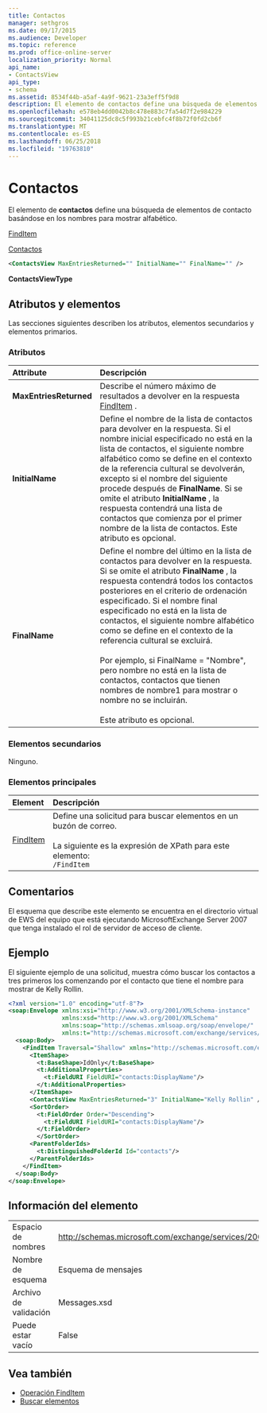 ```yaml
---
title: Contactos
manager: sethgros
ms.date: 09/17/2015
ms.audience: Developer
ms.topic: reference
ms.prod: office-online-server
localization_priority: Normal
api_name:
- ContactsView
api_type:
- schema
ms.assetid: 8534f44b-a5af-4a9f-9621-23a3eff5f9d8
description: El elemento de contactos define una búsqueda de elementos de contacto basándose en los nombres para mostrar alfabético.
ms.openlocfilehash: e578eb4dd0042b8c478e883c7fa54d7f2e984229
ms.sourcegitcommit: 34041125dc8c5f993b21cebfc4f8b72f0fd2cb6f
ms.translationtype: MT
ms.contentlocale: es-ES
ms.lasthandoff: 06/25/2018
ms.locfileid: "19763810"
---
```

# <a name="contactsview"></a>Contactos

El elemento de **contactos** define una búsqueda de elementos de contacto basándose en los nombres para mostrar alfabético. 
  
[FindItem](finditem.md)
  
[Contactos](contactsview.md)
  
```xml
<ContactsView MaxEntriesReturned="" InitialName="" FinalName="" />
```

**ContactsViewType**

## <a name="attributes-and-elements"></a>Atributos y elementos

Las secciones siguientes describen los atributos, elementos secundarios y elementos primarios.
  
### <a name="attributes"></a>Atributos

|**Attribute**|**Descripción**|
|:-----|:-----|
|**MaxEntriesReturned** <br/> |Describe el número máximo de resultados a devolver en la respuesta [FindItem](finditem.md) .  <br/> |
|**InitialName** <br/> |Define el nombre de la lista de contactos para devolver en la respuesta. Si el nombre inicial especificado no está en la lista de contactos, el siguiente nombre alfabético como se define en el contexto de la referencia cultural se devolverán, excepto si el nombre del siguiente procede después de **FinalName**. Si se omite el atributo **InitialName** , la respuesta contendrá una lista de contactos que comienza por el primer nombre de la lista de contactos. Este atributo es opcional.  <br/> |
|**FinalName** <br/> |Define el nombre del último en la lista de contactos para devolver en la respuesta. Si se omite el atributo **FinalName** , la respuesta contendrá todos los contactos posteriores en el criterio de ordenación especificado. Si el nombre final especificado no está en la lista de contactos, el siguiente nombre alfabético como se define en el contexto de la referencia cultural se excluirá.  <br/><br/>Por ejemplo, si FinalName = "Nombre", pero nombre no está en la lista de contactos, contactos que tienen nombres de nombre1 para mostrar o nombre no se incluirán.  <br/><br/>Este atributo es opcional.  <br/> |
   
### <a name="child-elements"></a>Elementos secundarios

Ninguno.
  
### <a name="parent-elements"></a>Elementos principales

|**Element**|**Descripción**|
|:-----|:-----|
|[FindItem](finditem.md) <br/> |Define una solicitud para buscar elementos en un buzón de correo.<br/><br/> La siguiente es la expresión de XPath para este elemento:  <br/>  `/FindItem` <br/> |
   
## <a name="remarks"></a>Comentarios

El esquema que describe este elemento se encuentra en el directorio virtual de EWS del equipo que está ejecutando MicrosoftExchange Server 2007 que tenga instalado el rol de servidor de acceso de cliente.
  
## <a name="example"></a>Ejemplo

El siguiente ejemplo de una solicitud, muestra cómo buscar los contactos a tres primeros los comenzando por el contacto que tiene el nombre para mostrar de Kelly Rollin.
  
```xml
<?xml version="1.0" encoding="utf-8"?>
<soap:Envelope xmlns:xsi="http://www.w3.org/2001/XMLSchema-instance"
               xmlns:xsd="http://www.w3.org/2001/XMLSchema"
               xmlns:soap="http://schemas.xmlsoap.org/soap/envelope/"
               xmlns:t="http://schemas.microsoft.com/exchange/services/2006/types">
  <soap:Body>
    <FindItem Traversal="Shallow" xmlns="http://schemas.microsoft.com/exchange/services/2006/messages">
      <ItemShape>
        <t:BaseShape>IdOnly</t:BaseShape>
        <t:AdditionalProperties>
          <t:FieldURI FieldURI="contacts:DisplayName"/>
        </t:AdditionalProperties>
      </ItemShape>
      <ContactsView MaxEntriesReturned="3" InitialName="Kelly Rollin" />
      <SortOrder>
        <t:FieldOrder Order="Descending">
          <t:FieldURI FieldURI="contacts:DisplayName"/>
        </t:FieldOrder>
        </SortOrder>
      <ParentFolderIds>
        <t:DistinguishedFolderId Id="contacts"/>
      </ParentFolderIds>
    </FindItem>
  </soap:Body>
</soap:Envelope>
```

## <a name="element-information"></a>Información del elemento

|||
|:-----|:-----|
|Espacio de nombres  <br/> |http://schemas.microsoft.com/exchange/services/2006/messages  <br/> |
|Nombre de esquema  <br/> |Esquema de mensajes  <br/> |
|Archivo de validación  <br/> |Messages.xsd  <br/> |
|Puede estar vacío  <br/> |False  <br/> |
   
## <a name="see-also"></a>Vea también

- [Operación FindItem](finditem-operation.md)
- [Buscar elementos](http://msdn.microsoft.com/library/63af1f9c-464b-4fca-9ae3-3d60f24ca93c%28Office.15%29.aspx)

